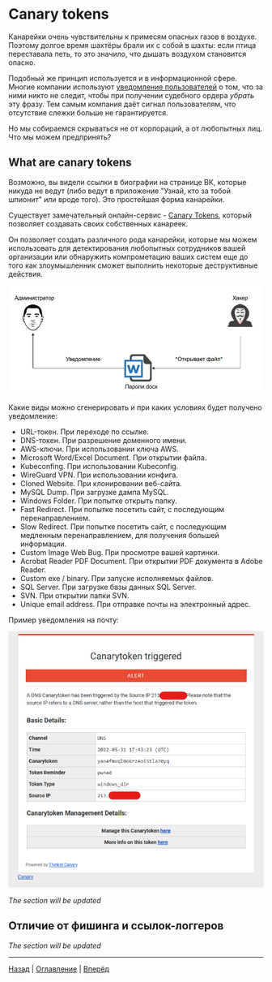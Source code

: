 # Canary tokens

Канарейки очень чувствительны к примесям опасных газов в воздухе.
Поэтому долгое время шахтёры брали их с собой в шахты: если птица
переставала петь, то это значило, что дышать воздухом становится
опасно.

Подобный же принцип используется и в информационной сфере. Многие
компании используют [уведомление пользователей](https://ru.wikipedia.org/wiki/Свидетельство_канарейки)
о том, что за ними никто не следит, чтобы при получении судебного
ордера *убрать* эту фразу. Тем самым компания даёт сигнал пользователям,
что отсутствие слежки больше не гарантируется.

Но мы собираемся скрываться не от корпораций, а от любопытных лиц.
Что мы можем предпринять?

## What are canary tokens

Возможно, вы видели ссылки в биографии на странице ВК, которые никуда
не ведут (либо ведут в приложение "Узнай, кто за тобой шпионит" или
вроде того). Это простейшая форма канарейки.

Существует замечательный онлайн-сервис - [Canary Tokens](https://canarytokens.org/generate), который позволяет создавать своих собственных канареек.

Он позволяет создать различного рода канарейки, которые мы можем использовать для детектирования любопытных сотрудников вашей организации или обнаружить компрометацию ваших систем еще до того как злоумышленник сможет выполнить некоторые деструктивные действия.

<img width="550" alt="Выключение автозаполнения в поисковой строке" src="../img/canary_token_flow.png">

Какие виды можно сгенерировать и при каких условиях будет получено уведомление:
-  URL-токен. При переходе по ссылке.
-  DNS-токен. При разрешение доменного имени.
-  AWS-ключи. При использовании ключа AWS.
-  Microsoft Word/Excel Document. При открытии файла.
-  Kubeconfing. При использовании Kubeconfig.
-  WireGuard VPN. При использовании конфига.
-  Cloned Website. При клонировании веб-сайта.
-  MySQL Dump. При загрузке дампа MySQL.
-  Windows Folder. При попытке открыть папку.
-  Fast Redirect. При попытке посетить сайт, с последующим перенаправлением.
-  Slow Redirect. При попытке посетить сайт, с последующим медленным перенаправлением, для получения большей информации.
-  Custom Image Web Bug. При просмотре вашей картинки.
-  Acrobat Reader PDF Document. При открытии PDF документа в Adobe Reader.
-  Custom exe / binary. При запуске исполняемых файлов.
-  SQL Server. При загрузке базы данных SQL Server.
-  SVN. При открытии папки SVN.
-  Unique email address. При отправке почты на электронный адрес.

Пример уведомления на почту:

<img width="550" alt="Выключение автозаполнения в поисковой строке" src="../img/canary_token_example.png">

*The section will be updated*

## Отличие от фишинга и ссылок-логгеров

*The section will be updated*

---

[Назад](./breach-detection.md) | [Оглавление](../README.md) | [Вперёд](./platforms.md)